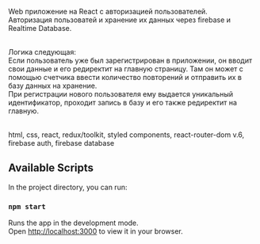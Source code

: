 Web приложение на React с авторизацией пользователей. <br>
Авторизация пользоватей и хранение их данных через firebase и Realtime Database. <br><br>

Логика следующая:<br>
  Если пользователь уже был зарегистрирован в приложении, он вводит свои данные и его редиректит на главную страницу. Там он может с помощью счетчика ввести количество повторений и отправить их в базу данных на хранение. <br>
При регистрации нового пользователя ему выдается уникальный идентификатор, проходит запись в базу и его также редиректит на главную.<br><br>

html, css, react, redux/toolkit, styled components, react-router-dom v.6, firebase auth,  firebase database 


## Available Scripts
In the project directory, you can run:
### `npm start`
Runs the app in the development mode.\
Open [http://localhost:3000](http://localhost:3000) to view it in your browser.

